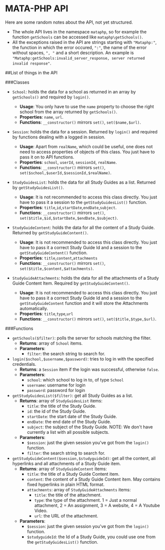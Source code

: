 MATA-PHP API
============

Here are some random notes about the API, not yet structured.

- The whole API lives in the namespace `mataphp`, so for example the function `getSchools` can be accessed like `mataphp\getSchools()`.
- All the exceptions raised in the API are strings starting with `"Mataphp:"`, the function in which the error occured, `":"`, the name of the error without spaces, `", "` and a short description. An example is `"Mataphp:getSchools:invalid_server_response, server returned invalid response"`.

##List of things in the API

###Classes

- `School`: holds the data for a school as returned in an array by `getSchools()` and required by `login()`.
  - **Usage**: You only have to use the `name` property to choose the right school from the array returned by `getSchools()`.
  - **Properties**: `name`, `url`.
  - **Functions**: `__constructor()` mirrors `set()`, `set($name,$url)`.
- `Session`: holds the data for a session. Returned by `login()` and required by functions dealing with a logged in session.
  - **Usage**: Apart from `realName`, which could be useful, one does not need to access properties of objects of this class. You just have to pass it on to API functions.
  - **Properties**: `school`, `userId`, `sessionId`, `realName`.
  - **Functions**: `__constructor()` mirrors `set()`, `set($school,$userId,$sessionId,$realName)`.

- `StudyGuidesList`: holds the data for all Study Guides as a list. Returned by `getStudyGuidesList()`.
  - **Usage**: It is not recommended to access this class directly. You just have to pass it a session to the `getStudyGuidesList()` function.
  - **Properties**: `title`,`id`,`startDate`,`endDate`,`subject`.
  - **Functions**: `__constructor()` mirrors `set()`, `set($title,$id,$startDate,$endDate,$subject)`.

- `StudyGuideContent`: holds the data for all the content of a Study Guide. Returned by `getStudyGuideContent()`.
  - **Usage**: It is not recommended to access this class directly. You just have to pass it a correct Study Guide Id and a session to the `getStudyGuideContent()` function.
  - **Properties**: `title`,`content`,`attachments`
  - **Functions**: `__constructor()` mirrors `set()`, `set($title,$content,$attachments)`.

- `StudyGuideAttachments`: holds the data for all the attachments of a Study Guide Content Item. Required by `getStudyGuideContent()`.
  - **Usage**: It is not recommended to access this class directly. You just have to pass it a correct Study Guide Id and a session to the `getStudyGuideContent` function and it will store the Attachments automatically.
  - **Properties**: `title`,`type`,`url`
  - **Functions**: `__constructor()` mirrors `set()`, `set($title,$type,$url)`.

###Functions

- `getSchools($filter)`: polls the server for schools matching the filter.
  - **Returns**: array of `School` items.
  - **Parameters**:
    - `filter`: the search string to search for.
- `login($school,$username,$password)`: tries to log in with the specified credentials.
  - **Returns**: a `Session` item if the login was successful, otherwise `false`.
  - **Parameters**:
    - `school`: which school to log in to, of type `School`
    - `username`: username for login
    - `password`: password for login
- `getStudyGuidesList($filter)`: get all Study Guides as a list.
  - **Returns**: array of `StudyGuidesList` items:
    - `title`: the title of the Study Guide.
    - `id`: the id of the Study Guide.
    - `startDate`: the start date of the Study Guide.
    - `endDate`: the end date of the Study Guide.
    - `subject`: the subject of the Study Guide. NOTE: We don't have currently a list with all possible subjects.
  - **Parameters**:
    - `$session`: just the given session you've got from the `login()` function.
    - `filter`: the search string to search for.
- `getStudyGuideContent($session,$studyguideId)`: get all the content, all hyperlinks and all attachments of a Study Guide item.
  - **Returns**: array of `StudyGuideContent` items:
    - `title`: the title of a Study Guide Content item. 
    - `content`: the content of a Study Guide Content item. May contains fixed hyperlinks in plain HTML format.
    - `attachments`: array of `StudyGuideAttachments` items:
      - `title`: the title of the attachment.
      - `type`: the type of the attachment. 1 = Just a normal attachment, 2 = An assignment, 3 = A website, 4 = A Youtube Video.
      - `url`: the URL of the attachment.
  - **Parameters**:
    - `$session`: just the given session you've got from the `login()` function.
    - `$studyguideId`: the Id of a Study Guide, you could use one from the `getStudyGuidesList()` function.
